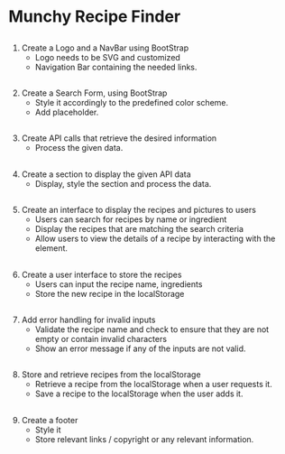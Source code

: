 # Munchy Recipe Finder

##

1. Create a Logo and a NavBar using BootStrap
   - Logo needs to be SVG and customized
   - Navigation Bar containing the needed links.

##

2. Create a Search Form, using BootStrap
   - Style it accordingly to the predefined color scheme.
   - Add placeholder.

##

3. Create API calls that retrieve the desired information
   - Process the given data.

##

4. Create a section to display the given API data
   - Display, style the section and process the data.

##

5. Create an interface to display the recipes and pictures to users
   - Users can search for recipes by name or ingredient
   - Display the recipes that are matching the search criteria
   - Allow users to view the details of a recipe by interacting with the element.

##

6. Create a user interface to store the recipes
   - Users can input the recipe name, ingredients
   - Store the new recipe in the localStorage

##

7. Add error handling for invalid inputs
   - Validate the recipe name and check to ensure that they are not empty or contain invalid characters
   - Show an error message if any of the inputs are not valid.

##

8. Store and retrieve recipes from the localStorage
   - Retrieve a recipe from the localStorage when a user requests it.
   - Save a recipe to the localStorage when the user adds it.

##

9. Create a footer
   - Style it
   - Store relevant links / copyright or any relevant information.
